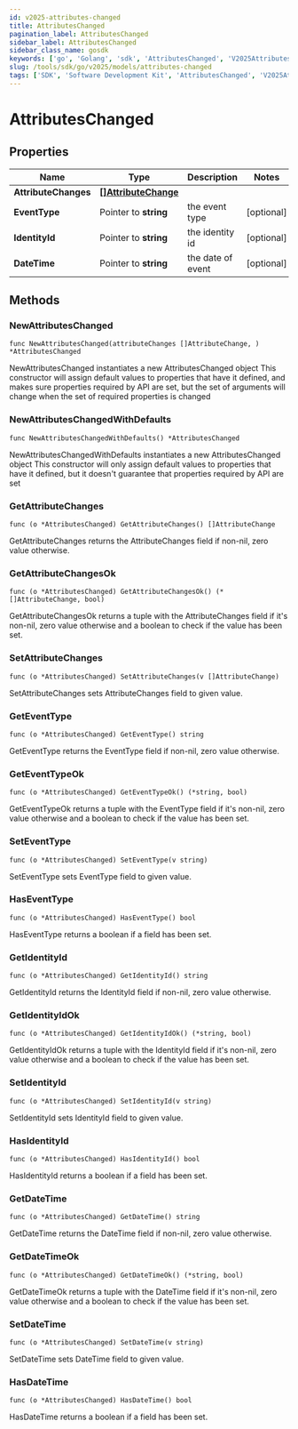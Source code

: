 ```yaml
---
id: v2025-attributes-changed
title: AttributesChanged
pagination_label: AttributesChanged
sidebar_label: AttributesChanged
sidebar_class_name: gosdk
keywords: ['go', 'Golang', 'sdk', 'AttributesChanged', 'V2025AttributesChanged'] 
slug: /tools/sdk/go/v2025/models/attributes-changed
tags: ['SDK', 'Software Development Kit', 'AttributesChanged', 'V2025AttributesChanged']
---
```


# AttributesChanged

## Properties

Name | Type | Description | Notes
------------ | ------------- | ------------- | -------------
**AttributeChanges** | [**[]AttributeChange**](attribute-change) |  | 
**EventType** | Pointer to **string** | the event type | [optional] 
**IdentityId** | Pointer to **string** | the identity id | [optional] 
**DateTime** | Pointer to **string** | the date of event | [optional] 

## Methods

### NewAttributesChanged

`func NewAttributesChanged(attributeChanges []AttributeChange, ) *AttributesChanged`

NewAttributesChanged instantiates a new AttributesChanged object
This constructor will assign default values to properties that have it defined,
and makes sure properties required by API are set, but the set of arguments
will change when the set of required properties is changed

### NewAttributesChangedWithDefaults

`func NewAttributesChangedWithDefaults() *AttributesChanged`

NewAttributesChangedWithDefaults instantiates a new AttributesChanged object
This constructor will only assign default values to properties that have it defined,
but it doesn't guarantee that properties required by API are set

### GetAttributeChanges

`func (o *AttributesChanged) GetAttributeChanges() []AttributeChange`

GetAttributeChanges returns the AttributeChanges field if non-nil, zero value otherwise.

### GetAttributeChangesOk

`func (o *AttributesChanged) GetAttributeChangesOk() (*[]AttributeChange, bool)`

GetAttributeChangesOk returns a tuple with the AttributeChanges field if it's non-nil, zero value otherwise
and a boolean to check if the value has been set.

### SetAttributeChanges

`func (o *AttributesChanged) SetAttributeChanges(v []AttributeChange)`

SetAttributeChanges sets AttributeChanges field to given value.


### GetEventType

`func (o *AttributesChanged) GetEventType() string`

GetEventType returns the EventType field if non-nil, zero value otherwise.

### GetEventTypeOk

`func (o *AttributesChanged) GetEventTypeOk() (*string, bool)`

GetEventTypeOk returns a tuple with the EventType field if it's non-nil, zero value otherwise
and a boolean to check if the value has been set.

### SetEventType

`func (o *AttributesChanged) SetEventType(v string)`

SetEventType sets EventType field to given value.

### HasEventType

`func (o *AttributesChanged) HasEventType() bool`

HasEventType returns a boolean if a field has been set.

### GetIdentityId

`func (o *AttributesChanged) GetIdentityId() string`

GetIdentityId returns the IdentityId field if non-nil, zero value otherwise.

### GetIdentityIdOk

`func (o *AttributesChanged) GetIdentityIdOk() (*string, bool)`

GetIdentityIdOk returns a tuple with the IdentityId field if it's non-nil, zero value otherwise
and a boolean to check if the value has been set.

### SetIdentityId

`func (o *AttributesChanged) SetIdentityId(v string)`

SetIdentityId sets IdentityId field to given value.

### HasIdentityId

`func (o *AttributesChanged) HasIdentityId() bool`

HasIdentityId returns a boolean if a field has been set.

### GetDateTime

`func (o *AttributesChanged) GetDateTime() string`

GetDateTime returns the DateTime field if non-nil, zero value otherwise.

### GetDateTimeOk

`func (o *AttributesChanged) GetDateTimeOk() (*string, bool)`

GetDateTimeOk returns a tuple with the DateTime field if it's non-nil, zero value otherwise
and a boolean to check if the value has been set.

### SetDateTime

`func (o *AttributesChanged) SetDateTime(v string)`

SetDateTime sets DateTime field to given value.

### HasDateTime

`func (o *AttributesChanged) HasDateTime() bool`

HasDateTime returns a boolean if a field has been set.


